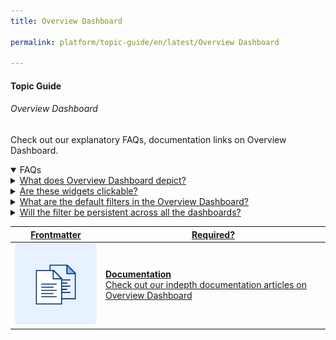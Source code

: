 ```yaml
---
title: Overview Dashboard

permalink: platform/topic-guide/en/latest/Overview Dashboard

---
```


#### Topic Guide
###### Overview Dashboard

 Check out our explanatory FAQs, documentation links on Overview Dashboard.

<details open>
  <summary>FAQs
  </summary>
 <a class="nested-accordian-link" target="_blank" href="https://developer.kore.ai/docs/bots/analyzing-your-bot/overview-dashboard/">

  <details class="nested-details">
 
  <summary>What does Overview Dashboard depict?
  </summary>

 
 The Overview Dashboard provides a summary of the Conversation Dashboard, Users Dashboard, and Performance Dashboard. 
 The dashboard provides the insights of: 
•	Conversation Session that includes distribution of self-service sessions, drop-off sessions, and agent transfer sessions. 
•	Users Dashboard that includes the distribution between New users and Returning Users of the virtual assistant.
•	NLP Performance that includes Intent Detection Rate, Goal Completion Rate, Successful API Execution Rate and Successful Script Execution Rate
  </details>
 </a>


  <a class="nested-accordian-link" target="_blank" href="https://developer.kore.ai/docs/bots/analyzing-your-bot/overview-dashboard/#Self-service">
 
  <details class="nested-details">
 
  <summary>Are these widgets clickable? 
  </summary>

 Yes, users will be navigated to each dashboard to view their details by clicking on the respective widget. 

  </details>
 </a>

 
  <a class="nested-accordian-link" target="_blank" href="https://developer.kore.ai/docs/bots/analyzing-your-bot/overview-dashboard/#Filter_Criteria">
 
  <details class="nested-details">
 
  <summary>What are the default filters in the Overview Dashboard?
  </summary>

  Below are the default filter options:

-   Date: 24 hours

- Session Type: Interactive Sessions
- Session Status: Closed Session

  </details>
 </a>

 
 <a class="nested-accordian-link" target="_blank" href="https://developer.kore.ai/docs/bots/analyzing-your-bot/overview-dashboard/#Filter_Criteria">
 
 
  <details class="nested-details">
 
  <summary>Will the filter be persistent across all the dashboards?
  </summary>

 Yes, once a filter is applied to any of the dashboards it will be persistent across all the dashboards.


  </details>

</a>
  

 </details>

 <a class="doc-link" target="_blank" href="https://developer.kore.ai/docs/bots/analyzing-your-bot/overview-dashboard/">
 

| Frontmatter | Required? |
|-------------|-------------|
| ![alt text](images/docIcon.svg "Title") | **Documentation**  <br /> Check out our indepth documentation articles on Overview Dashboard | 


</a>
